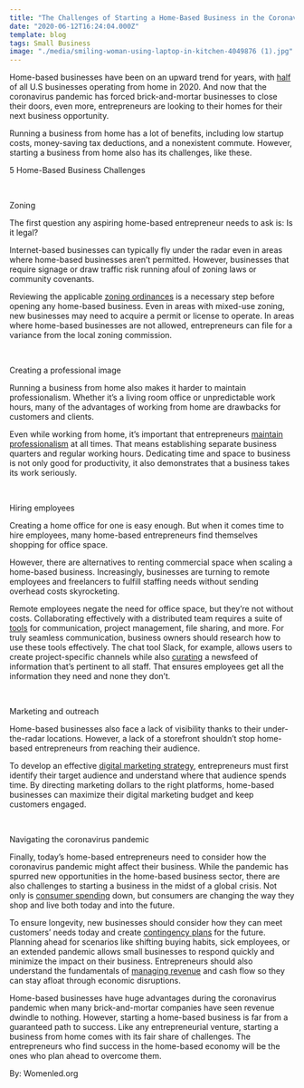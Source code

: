 ```yaml
---
title: "The Challenges of Starting a Home-Based Business in the Coronavirus Economy"
date: "2020-06-12T16:24:04.000Z"
template: blog
tags: Small Business
image: "./media/smiling-woman-using-laptop-in-kitchen-4049876 (1).jpg"
---
```


Home-based businesses have been on an upward trend for years, with [half](https://www.fundera.com/resources/home-based-business-statistics) of all U.S businesses operating from home in 2020. And now that the coronavirus pandemic has forced brick-and-mortar businesses to close their doors, even more, entrepreneurs are looking to their homes for their next business opportunity.

Running a business from home has a lot of benefits, including low startup costs, money-saving tax deductions, and a nonexistent commute. However, starting a business from home also has its challenges, like these.


<title-2>5 Home-Based Business Challenges</title-2>

<Br>

<title-3>Zoning</title-3>

The first question any aspiring home-based entrepreneur needs to ask is: Is it legal?

Internet-based businesses can typically fly under the radar even in areas where home-based businesses aren’t permitted. However, businesses that require signage or draw traffic risk running afoul of zoning laws or community covenants.

Reviewing the applicable [zoning ordinances](https://blogs.findlaw.com/free_enterprise/2017/04/do-zoning-laws-apply-to-a-home-business.html) is a necessary step before opening any home-based business. Even in areas with mixed-use zoning, new businesses may need to acquire a permit or license to operate. In areas where home-based businesses are not allowed, entrepreneurs can file for a variance from the local zoning commission.

<Br>

<title-3>Creating a professional image</title-3>

Running a business from home also makes it harder to maintain professionalism. Whether it’s a living room office or unpredictable work hours, many of the advantages of working from home are drawbacks for customers and clients.

Even while working from home, it’s important that entrepreneurs [maintain professionalism](https://www.workspace.co.uk/community/homework/growth-and-strategy/five-tips-to-keep-your-home-based-business-profess) at all times. That means establishing separate business quarters and regular working hours. Dedicating time and space to business is not only good for productivity, it also demonstrates that a business takes its work seriously.

<Br>

<title-3>Hiring employees</title-3>

Creating a home office for one is easy enough. But when it comes time to hire employees, many home-based entrepreneurs find themselves shopping for office space.

However, there are alternatives to renting commercial space when scaling a home-based business. Increasingly, businesses are turning to remote employees and freelancers to fulfill staffing needs without sending overhead costs skyrocketing.

Remote employees negate the need for office space, but they’re not without costs. Collaborating effectively with a distributed team requires a suite of [tools](https://www.zdnet.com/article/best-online-collaboration-tools-and-apps/) for communication, project management, file sharing, and more. For truly seamless communication, business owners should research how to use these tools effectively. The chat tool Slack, for example, allows users to create project-specific channels while also [curating](https://unitonomy.com/how-to-improve-remote-work-collaboration/) a newsfeed of information that’s pertinent to all staff. That ensures employees get all the information they need and none they don’t.

<Br>

<title-3>Marketing and outreach</title-3>

Home-based businesses also face a lack of visibility thanks to their under-the-radar locations. However, a lack of a storefront shouldn’t stop home-based entrepreneurs from reaching their audience.

To develop an effective [digital marketing strategy](https://cobuildlab.com/blog/Planning-a-Digital-Marketing-Strategy-key-to-success-for-your-New-Software-Application-or-Small-Business-in-the-US-during-COVID-time/), entrepreneurs must first identify their target audience and understand where that audience spends time. By directing marketing dollars to the right platforms, home-based businesses can maximize their digital marketing budget and keep customers engaged.

<Br>

<title-3>Navigating the coronavirus pandemic</title-3>

Finally, today’s home-based entrepreneurs need to consider how the coronavirus pandemic might affect their business. While the pandemic has spurred new opportunities in the home-based business sector, there are also challenges to starting a business in the midst of a global crisis. Not only is [consumer spending](https://www.mckinsey.com/business-functions/marketing-and-sales/our-insights/survey-us-consumer-sentiment-during-the-coronavirus-crisis) down, but consumers are changing the way they shop and live both today and into the future.

To ensure longevity, new businesses should consider how they can meet customers’ needs today and create [contingency plans](https://www.theworkathomewoman.com/biz-contingency-plan/) for the future. Planning ahead for scenarios like shifting buying habits, sick employees, or an extended pandemic allows small businesses to respond quickly and minimize the impact on their business. Entrepreneurs should also understand the fundamentals of [managing revenue](https://www.zenbusiness.com/blog/resource-center-for-covid-19/) and cash flow so they can stay afloat through economic disruptions.

Home-based businesses have huge advantages during the coronavirus pandemic when many brick-and-mortar companies have seen revenue dwindle to nothing. However, starting a home-based business is far from a guaranteed path to success. Like any entrepreneurial venture, starting a business from home comes with its fair share of challenges. The entrepreneurs who find success in the home-based economy will be the ones who plan ahead to overcome them.

<block-quote>By: Womenled.org</block-quote>	

